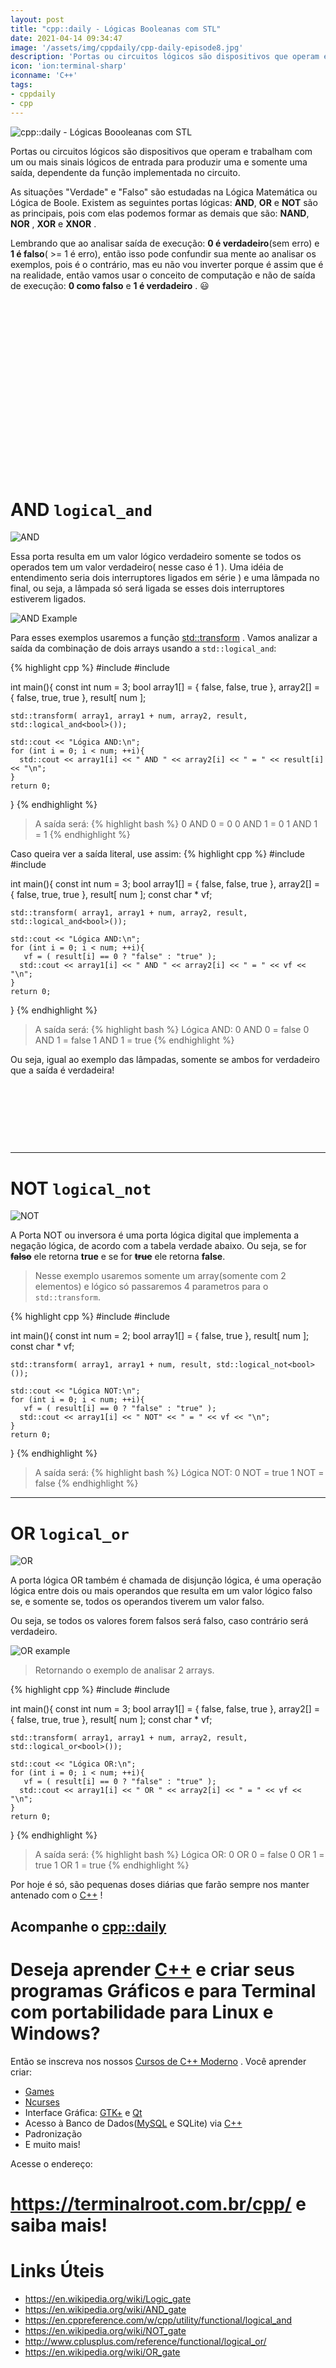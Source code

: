 ```yaml
---
layout: post
title: "cpp::daily - Lógicas Booleanas com STL"
date: 2021-04-14 09:34:47
image: '/assets/img/cppdaily/cpp-daily-episode8.jpg'
description: 'Portas ou circuitos lógicos são dispositivos que operam e trabalham com um ou mais sinais lógicos de entrada para produzir uma e somente uma saída.'
icon: 'ion:terminal-sharp'
iconname: 'C++'
tags:
- cppdaily
- cpp
---
```


![cpp::daily - Lógicas Boooleanas com STL](/assets/img/cppdaily/cpp-daily-episode8.jpg)

Portas ou circuitos lógicos são dispositivos que operam e trabalham com um ou mais sinais lógicos de entrada para produzir uma e somente uma saída, dependente da função implementada no circuito. 

As situações "Verdade" e "Falso" são estudadas na Lógica Matemática ou Lógica de Boole. Existem as seguintes portas lógicas: **AND**, **OR** e **NOT** são as principais, pois com elas podemos formar as demais que são: **NAND**, **NOR** , **XOR** e **XNOR** .

Lembrando que ao analisar saída de execução: **0 é verdadeiro**(sem erro) e **1 é falso**( >= 1 é erro), então isso pode confundir sua mente ao analisar os exemplos, pois é o contrário, mas eu não vou inverter porque é assim que é na realidade, então vamos usar o conceito de computação e não de saída de execução: **0 como falso** e **1 é verdadeiro** . 😃 

<!-- QUADRADO -->
<script async src="//pagead2.googlesyndication.com/pagead/js/adsbygoogle.js"></script>
<ins class="adsbygoogle"
style="display:inline-block;width:336px;height:280px"
data-ad-client="ca-pub-2838251107855362"
data-ad-slot="5351066970"></ins>
<script>
(adsbygoogle = window.adsbygoogle || []).push({});
</script>


# AND `logical_and`
![AND](/assets/img/eletronica/and.jpg)

Essa porta resulta em um valor lógico verdadeiro somente se todos os operados tem um valor verdadeiro( nesse caso é 1 ). Uma idéia de entendimento seria dois interruptores ligados em série ) e uma lâmpada no final, ou seja, a lâmpada só será ligada se esses dois interruptores estiverem ligados.

![AND Example](/assets/img/eletronica/and_example.jpg)

Para esses exemplos usaremos a função [std::transform](https://terminalroot.com.br/2021/04/cppdaily-std-plus-std-transform.html) . Vamos analizar a saída da combinação de dois arrays usando a `std::logical_and`:

{% highlight cpp %}
#include <iostream>
#include <algorithm>

int main(){
    const int num = 3;
    bool array1[] = { false, false, true },
         array2[] = { false, true, true },
         result[ num ];

    std::transform( array1, array1 + num, array2, result, std::logical_and<bool>());

    std::cout << "Lógica AND:\n";
    for (int i = 0; i < num; ++i){
      std::cout << array1[i] << " AND " << array2[i] << " = " << result[i] << "\n";
    }
    return 0;
}
{% endhighlight %}
> A saída será:
{% highlight bash %}
0 AND 0 = 0
0 AND 1 = 0
1 AND 1 = 1
{% endhighlight %}

Caso queira ver a saída literal, use assim:
{% highlight cpp %}
#include <iostream>
#include <algorithm>

int main(){
    const int num = 3;
    bool array1[] = { false, false, true },
         array2[] = { false, true, true },
         result[ num ];
    const char * vf;

    std::transform( array1, array1 + num, array2, result, std::logical_and<bool>());

    std::cout << "Lógica AND:\n";
    for (int i = 0; i < num; ++i){
       vf = ( result[i] == 0 ? "false" : "true" );
      std::cout << array1[i] << " AND " << array2[i] << " = " << vf << "\n";
    }
    return 0;
}
{% endhighlight %}
> A saída será:
{% highlight bash %}
Lógica AND:
0 AND 0 = false
0 AND 1 = false
1 AND 1 = true
{% endhighlight %}

Ou seja, igual ao exemplo das lâmpadas, somente se ambos for verdadeiro que a saída é verdadeira!


<!-- MINI ANÚNCIO -->
<script async src="//pagead2.googlesyndication.com/pagead/js/adsbygoogle.js"></script>
<!-- Games Root -->
<ins class="adsbygoogle"
style="display:inline-block;width:730px;height:95px"
data-ad-client="ca-pub-2838251107855362"
data-ad-slot="5351066970"></ins>
<script>
(adsbygoogle = window.adsbygoogle || []).push({});
</script>


---

# NOT `logical_not`
![NOT](/assets/img/eletronica/not.jpg)

A Porta NOT ou inversora é uma porta lógica digital que implementa a negação lógica, de acordo com a tabela verdade abaixo. Ou seja, se for ~~**falso**~~ ele retorna **true** e se for ~~**true**~~ ele retorna **false**.
> Nesse exemplo usaremos somente um array(somente com 2 elementos) e lógico só passaremos 4 parametros para o `std::transform`.

{% highlight cpp %}
#include <iostream>
#include <algorithm>

int main(){
    const int num = 2;
    bool array1[] = { false, true },
         result[ num ];
    const char * vf;

    std::transform( array1, array1 + num, result, std::logical_not<bool>());

    std::cout << "Lógica NOT:\n";
    for (int i = 0; i < num; ++i){
       vf = ( result[i] == 0 ? "false" : "true" );
      std::cout << array1[i] << " NOT" << " = " << vf << "\n";
    }
    return 0;
}
{% endhighlight %}
> A saída será:
{% highlight bash %}
Lógica NOT:
0 NOT = true
1 NOT = false
{% endhighlight %}

---

<!-- RETANGULO LARGO 2 -->
<script async src="//pagead2.googlesyndication.com/pagead/js/adsbygoogle.js"></script>
<ins class="adsbygoogle"
style="display:block; text-align:center;"
data-ad-layout="in-article"
data-ad-format="fluid"
data-ad-client="ca-pub-2838251107855362"
data-ad-slot="8549252987"></ins>
<script>
(adsbygoogle = window.adsbygoogle || []).push({});
</script>


# OR `logical_or`
![OR](/assets/img/eletronica/or.jpg)

A porta lógica OR também é chamada de disjunção lógica, é uma operação lógica entre dois ou mais operandos que resulta em um valor lógico falso se, e somente se, todos os operandos tiverem um valor falso.

Ou seja, se todos os valores forem falsos será falso, caso contrário será verdadeiro.

![OR example](/assets/img/eletronica/or_example.jpg)

> Retornando o exemplo de analisar 2 arrays.

{% highlight cpp %}
#include <iostream>
#include <algorithm>

int main(){
    const int num = 3;
    bool array1[] = { false, false, true },
         array2[] = { false, true, true },
         result[ num ];
    const char * vf;

    std::transform( array1, array1 + num, array2, result, std::logical_or<bool>());

    std::cout << "Lógica OR:\n";
    for (int i = 0; i < num; ++i){
       vf = ( result[i] == 0 ? "false" : "true" );
      std::cout << array1[i] << " OR " << array2[i] << " = " << vf << "\n";
    }
    return 0;
}
{% endhighlight %}
> A saída será:
{% highlight bash %}
Lógica OR:
0 OR 0 = false
0 OR 1 = true
1 OR 1 = true
{% endhighlight %}

Por hoje é só, são pequenas doses diárias que farão sempre nos manter antenado com o [C++](https://terminalroot.com.br/cpp/) !

## Acompanhe o [cpp::daily](https://terminalroot.com.br/tags#cppdaily)

# Deseja aprender [C++](https://terminalroot.com.br/cpp/) e criar seus programas Gráficos e para Terminal com portabilidade para Linux e Windows?
Então se inscreva nos nossos [Cursos de C++ Moderno](https://terminalroot.com.br/cpp/) . Você aprender criar:
- [Games](https://terminalroot.com.br/tags#games)
- [Ncurses](https://terminalroot.com.br/2021/02/crie-programas-graficos-no-terminal-com-cpp-e-ncurses.html)
- Interface Gráfica: [GTK+](https://terminalroot.com.br/2020/08/anjuta-o-melhor-ide-para-c-com-gtkmm.html) e [Qt](https://terminalroot.com.br/2021/02/gerencie-suas-contas-financeiras-pessoais-com-terminal-finances.html)
- Acesso à Banco de Dados([MySQL](https://terminalroot.com.br/mysql/) e SQLite) via [C++](https://terminalroot.com.br/cpp/)
- Padronização
- E muito mais!

Acesse o endereço:
# <https://terminalroot.com.br/cpp/> e saiba mais!

<!-- RETANGULO LARGO -->
<script async src="https://pagead2.googlesyndication.com/pagead/js/adsbygoogle.js"></script>
<!-- Informat -->
<ins class="adsbygoogle"
style="display:block"
data-ad-client="ca-pub-2838251107855362"
data-ad-slot="2327980059"
data-ad-format="auto"
data-full-width-responsive="true"></ins>
<script>
(adsbygoogle = window.adsbygoogle || []).push({});
</script>

# Links Úteis
+ <https://en.wikipedia.org/wiki/Logic_gate>
+ <https://en.wikipedia.org/wiki/AND_gate>
+ <https://en.cppreference.com/w/cpp/utility/functional/logical_and>
+ <https://en.wikipedia.org/wiki/NOT_gate>
+ <http://www.cplusplus.com/reference/functional/logical_or/>
+ <https://en.wikipedia.org/wiki/OR_gate>
